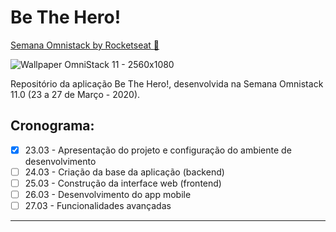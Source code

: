 # Be The Hero!

[Semana Omnistack by Rocketseat :rocket:](https://rocketseat.com.br/week/aulas/11.0)

![Wallpaper OmniStack 11 - 2560x1080](https://user-images.githubusercontent.com/42447794/77343867-23294400-6d11-11ea-862e-1f21b7a307db.jpg)

Repositório da aplicação Be The Hero!, desenvolvida na Semana Omnistack 11.0 (23 a 27 de Março - 2020).

## Cronograma:
- [x] 23.03 - Apresentação do projeto e configuração do ambiente de desenvolvimento
- [ ] 24.03 - Criação da base da aplicação (backend)
- [ ] 25.03 - Construção da interface web (frontend)
- [ ] 26.03 - Desenvolvimento do app mobile
- [ ] 27.03 - Funcionalidades avançadas

---
